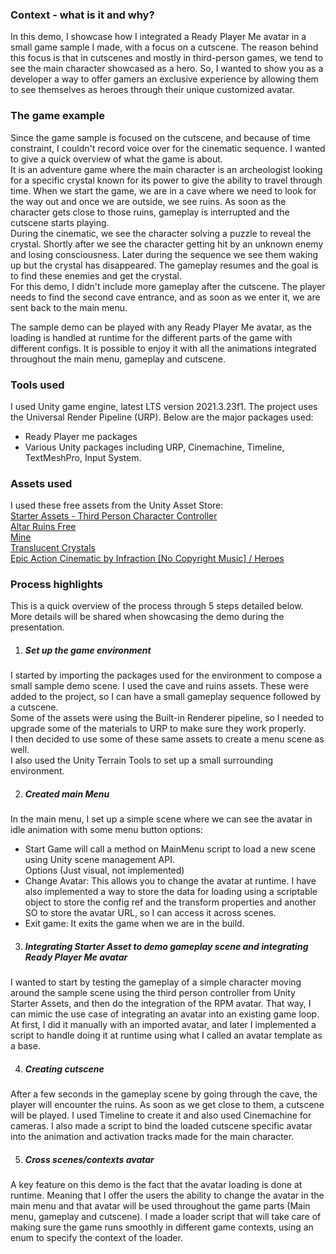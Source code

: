 ### Context - what is it and why?
In this demo, I showcase how I integrated a Ready Player Me avatar in a small game sample I made, with a focus on a cutscene. The reason behind this focus is that in cutscenes and mostly in third-person games, we tend to see the main character showcased as a hero. So, I wanted to show you as a developer a way to offer gamers an exclusive experience by allowing them to see themselves as heroes through their unique customized avatar.

### The game example
Since the game sample is focused on the cutscene, and because of time constraint, I couldn't record voice over for the cinematic sequence. I wanted to give a quick overview of what the game is about. <br />
It is an adventure game where the main character is an archeologist looking for a specific crystal known for its power to give the ability to travel through time.
When we start the game, we are in a cave where we need to look for the way out and once we are outside, we see ruins. As soon as the character gets close to those ruins, gameplay is interrupted and the cutscene starts playing. <br />
During the cinematic, we see the character solving a puzzle to reveal the crystal. Shortly after we see the character getting hit by an unknown enemy and losing consciousness. Later during the sequence we see them waking up but the crystal has disappeared. The gameplay resumes and the goal is to find these enemies and get the crystal. <br />
For this demo, I didn't include more gameplay after the cutscene. The player needs to find the second cave entrance, and as soon as we enter it, we are sent back to the main menu. <br />

The sample demo can be played with any Ready Player Me avatar, as the loading is handled at runtime for the different parts of the game with different configs. It is possible to enjoy it with all the animations integrated throughout the main menu, gameplay and cutscene.

### Tools used
I used Unity game engine, latest LTS version 2021.3.23f1. The project uses the Universal Render Pipeline (URP). Below are the major packages used: <br />
- Ready Player me packages <br />
- Various Unity packages including URP, Cinemachine, Timeline, TextMeshPro, Input System.

### Assets used
I used these free assets from the Unity Asset Store: <br />
[Starter Assets - Third Person Character Controller](https://assetstore.unity.com/packages/essentials/starter-assets-third-person-character-controller-196526) <br />
[Altar Ruins Free](https://assetstore.unity.com/packages/3d/environments/fantasy/altar-ruins-free-109065)<br />
[Mine](https://assetstore.unity.com/packages/3d/environments/dungeons/mine-92461)<br />
[Translucent Crystals](https://assetstore.unity.com/packages/3d/environments/fantasy/translucent-crystals-106274)<br />
[Epic Action Cinematic by Infraction [No Copyright Music] / Heroes](https://www.youtube.com/watch?v=lpEL1Nt6rJk)<br />

### Process highlights
This is a quick overview of the process through 5 steps detailed below. More details will be shared when showcasing the demo during the presentation.

1. ##### Set up the game environment
I started by importing the packages used for the environment to compose a small sample demo scene. I used the cave and ruins assets. These were added to the project, so I can have a small gameplay sequence followed by a cutscene. <br />
Some of the assets were using the Built-in Renderer pipeline, so I needed to upgrade some of the materials to URP to make sure they work properly. <br />
I then decided to use some of these same assets to create a menu scene as well. <br />
I also used the Unity Terrain Tools to set up a small surrounding environment.

2. ##### Created main Menu
In the main menu, I set up a simple scene where we can see the avatar in idle animation with some menu button options: <br />
- Start Game will call a method on MainMenu script to load a new scene using Unity scene management API. <br />
Options (Just visual, not implemented)
- Change Avatar: This allows you to change the avatar at runtime. I have also implemented a way to store the data for loading using a scriptable object to store the config ref and the transform properties and another SO to store the avatar URL, so I can access it across scenes. <br />
- Exit game: It exits the game when we are in the build. <br />

3. ##### Integrating Starter Asset to demo gameplay scene and integrating Ready Player Me avatar
I wanted to start by testing the gameplay of a simple character moving around the sample scene using the third person controller from Unity Starter Assets, and then do the integration of the RPM avatar. That way, I can mimic the use case of integrating an avatar into an existing game loop. At first, I did it manually with an imported avatar, and later I implemented a script to handle doing it at runtime using what I called an avatar template as a base.

4. ##### Creating cutscene
After a few seconds in the gameplay scene by going through the cave, the player will encounter the ruins. As soon as we get close to them, a cutscene will be played. I used Timeline to create it and also used Cinemachine for cameras. I also made a script to bind the loaded cutscene specific avatar into the animation and activation tracks made for the main character.

5. ##### Cross scenes/contexts avatar
A key feature on this demo is the fact that the avatar loading is done at runtime. Meaning that I offer the users the ability to change the avatar in the main menu and that avatar will be used throughout the game parts (Main menu, gameplay and cutscene). I made a loader script that will take care of making sure the game runs smoothly in different game contexts, using an enum to specify the context of the loader.
